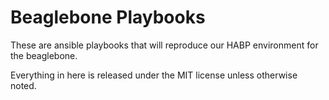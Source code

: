 # Beaglebone Playbooks

These are ansible playbooks that will reproduce our HABP environment for the
beaglebone.

Everything in here is released under the MIT license unless otherwise noted.
